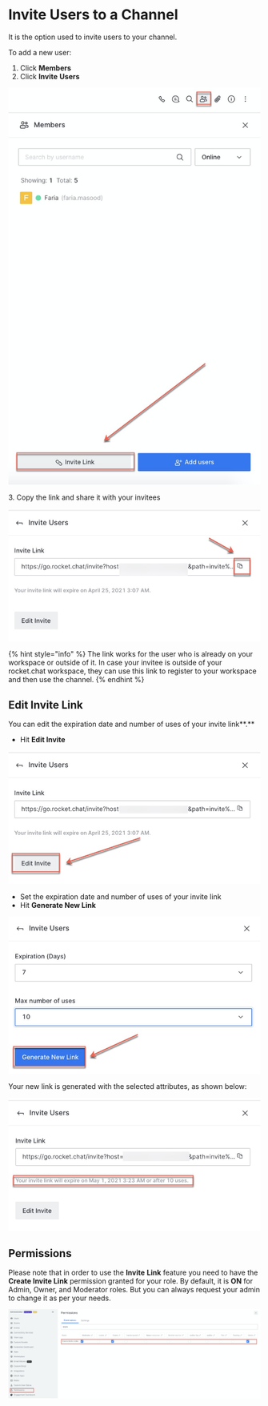 # Invite Users to a Channel

It is the option used to invite users to your channel.

To add a new user:

1. Click **Members**
2. Click **Invite** **Users**

![](<../../../../../../.gitbook/assets/image (407) (1).png>)

3\. Copy the link and share it with your invitees

![](<../../../../../../.gitbook/assets/image (388).png>)

{% hint style="info" %}
The link works for the user who is already on your workspace or outside of it. In case your invitee is outside of your rocket.chat workspace, they can use this link to register to your workspace and then use the channel.
{% endhint %}

## Edit Invite Link

You can edit the expiration date and number of uses of your invite link\*\*.\*\*

* Hit **Edit Invite**

![](<../../../../../../.gitbook/assets/image (413) (1) (1).png>)

* Set the expiration date and number of uses of your invite link
* Hit **Generate New Link**

![](<../../../../../../.gitbook/assets/image (414) (1) (1) (1).png>)

Your new link is generated with the selected attributes, as shown below:

![](<../../../../../../.gitbook/assets/image (389).png>)

## Permissions

Please note that in order to use the **Invite** **Link** feature you need to have the **Create Invite Link** permission granted for your role. By default, it is **ON** for Admin, Owner, and Moderator roles. But you can always request your admin to change it as per your needs.

![](<../../../../../../.gitbook/assets/image (411) (1).png>)
